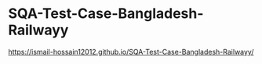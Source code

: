 # SQA-Test-Case-Bangladesh-Railwayy
https://ismail-hossain12012.github.io/SQA-Test-Case-Bangladesh-Railwayy/
